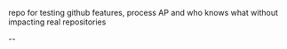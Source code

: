 repo for testing github features, process AP and who knows what without impacting real repositories

--